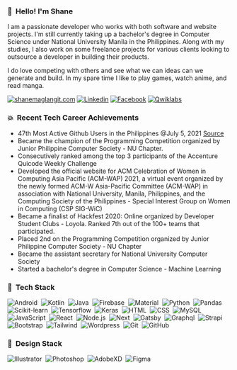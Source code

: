 ### 👋 &nbsp;Hello! I'm Shane
I am a passionate developer who works with both software and website projects. I'm still currently taking up a bachelor's degree in Computer Science under National University Manila in the Philippines. Along with my studies, I also work on some freelance projects for various clients looking to outsource a developer in building their products.

I do love competing with others and see what we can ideas can we generate and build. In my spare time I like to play games, watch anime, and read manga.

[![shanemaglangit.com](https://img.shields.io/badge/-shanemaglangit\.com-222222?style=flat&logo=google-chrome&logoColor=F26C4F&link=https://www.shanemaglangit.com)](https://www.shanemaglangit.com)
[![Linkedin](https://img.shields.io/badge/-LinkedIn-0e76a8?style=flat&logo=Linkedin&logoColor=white&link=https://www.linkedin.com/in/shanemaglangit/)](https://www.linkedin.com/in/shanemaglangit/)
[![Facebook](https://img.shields.io/badge/-Facebook-3b5998?style=flat&logo=Facebook&logoColor=white&link=https://www.facebook.com/ShaneDMaglangit)](https://www.facebook.com/ShaneDMaglangit)
[![Qwiklabs](https://img.shields.io/badge/-Qwiklabs-4c8bf5?style=flat&logo=Qwiklabs&logoColor=white&link=https://google.qwiklabs.com/public_profiles/d7a5aafa-4282-47ee-b4fd-bad3c253a9c9)](https://google.qwiklabs.com/public_profiles/d7a5aafa-4282-47ee-b4fd-bad3c253a9c9)

### :boom: &nbsp;Recent Tech Career Achievements
* 47th Most Active Github Users in the Philippines @July 5, 2021 [Source](https://commits.top/philippines.html)
* Became the champion of the Programming Competition organized by Junior Philippine Computer Society - NU Chapter.
* Consecutively ranked among the top 3 participants of the Accenture Quicode Weekly Challenge
* Developed the official website for ACM Celebration of Women in Computing Asia Pacific (ACM-WAP) 2021, a virtual event organized by the newly formed ACM-W Asia-Pacific Committee (ACM-WAP) in association with National University, Manila, Philippines, and the Computing Society of the Philippines - Special Interest Group on Women in Computing (CSP SIG-WiC)
* Became a finalist of Hackfest 2020: Online organized by Developer Student Clubs - Loyola. Ranked 7th out of the 100+ teams that participated.
* Placed 2nd on the Programming Competition organized by Junior Philippine Computer Society - NU Chapter
* Became the assistant secretary for National University Computer Society
* Started a bachelor's degree in Computer Science - Machine Learning

### :hammer: &nbsp;Tech Stack
![Android](https://img.shields.io/badge/-Android-333333?style=flat&logo=Android)&nbsp;
![Kotlin](https://img.shields.io/badge/-Kotlin-333333?style=flat&logo=Kotlin)&nbsp;
![Java](https://img.shields.io/badge/-Java-333333?style=flat&logo=Java)&nbsp;
![Firebase](https://img.shields.io/badge/-Firebase-333333?style=flat&logo=Firebase)&nbsp;
![Material](https://img.shields.io/badge/-Material-333333?style=flat&logo=Material-UI)&nbsp;
![Python](https://img.shields.io/badge/-Python-333333?style=flat&logo=Python)&nbsp;
![Pandas](https://img.shields.io/badge/-Pandas-333333?style=flat&logo=Pandas)&nbsp;
![Scikit-learn](https://img.shields.io/badge/-Scikitlearn-333333?style=flat&logo=Scikit-learn)&nbsp;
![Tensorflow](https://img.shields.io/badge/-Tensorflow-333333?style=flat&logo=Tensorflow)&nbsp;
![Keras](https://img.shields.io/badge/-Keras-333333?style=flat&logo=Keras)&nbsp;
![HTML](https://img.shields.io/badge/-HTML-333333?style=flat&logo=HTML5)&nbsp;
![CSS](https://img.shields.io/badge/-CSS-333333?style=flat&logo=CSS3)&nbsp;
![MySQL](https://img.shields.io/badge/-MySQL-333333?style=flat&logo=MySQL)&nbsp;
![JavaScript](https://img.shields.io/badge/-JavaScript-333333?style=flat&logo=JavaScript)&nbsp;
![React](https://img.shields.io/badge/-React-333333?style=flat&logo=React)&nbsp;
![Node.js](https://img.shields.io/badge/-Node.js-333333?style=flat&logo=Node.js)&nbsp;
![Next](https://img.shields.io/badge/-Next.js-333333?style=flat&logo=Next.js)&nbsp;
![Gatsby](https://img.shields.io/badge/-Gatsby-333333?style=flat&logo=Gatsby)&nbsp;
![Graphql](https://img.shields.io/badge/-Graphql-333333?style=flat&logo=Graphql)&nbsp;
![Strapi](https://img.shields.io/badge/-Strapi-333333?style=flat&logo=Strapi)&nbsp;
![Bootstrap](https://img.shields.io/badge/-Bootstrap-333333?style=flat&logo=Bootstrap)&nbsp;
![Tailwind](https://img.shields.io/badge/-Tailwind-333333?style=flat&logo=Tailwind-css)&nbsp;
![Wordpress](https://img.shields.io/badge/-Wordpress-333333?style=flat&logo=Wordpress)&nbsp;
![Git](https://img.shields.io/badge/-Git-333333?style=flat&logo=git)&nbsp;
![GitHub](https://img.shields.io/badge/-GitHub-333333?style=flat&logo=github)&nbsp;

### :art: &nbsp;Design Stack
![Illustrator](https://img.shields.io/badge/-Illustrator-333333?style=flat&logo=Adobe-Illustrator)&nbsp;
![Photoshop](https://img.shields.io/badge/-Photoshop-333333?style=flat&logo=Adobe-Photoshop)&nbsp;
![AdobeXD](https://img.shields.io/badge/-AdobeXD-333333?style=flat&logo=Adobe-XD)&nbsp;
![Figma](https://img.shields.io/badge/-Figma-333333?style=flat&logo=Figma)&nbsp;
